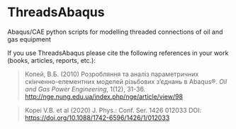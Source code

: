 # ThreadsAbaqus
Abaqus/CAE python scripts for modelling threaded connections of oil and gas equipment

If you use ThreadsAbaqus please cite the following references in your work (books, articles, reports, etc.):

> Копей, В.Б. (2010) Розробляння та аналіз параметричних скінченно-елементних моделей різьбових з’єднань в Abaqus®. *Oil and Gas Power Engineering*, 1(12), 31-36. http://nge.nung.edu.ua/index.php/nge/article/view/98

> Kopei V.B. et al (2020) J. Phys.: Conf. Ser. 1426 012033 DOI: https://doi.org/10.1088/1742-6596/1426/1/012033
